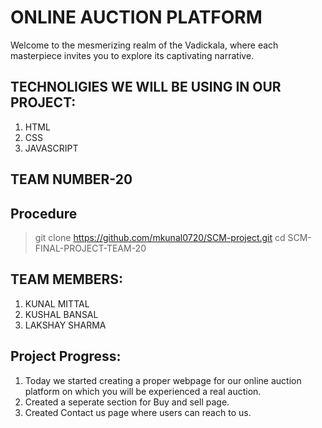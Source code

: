 # ONLINE AUCTION PLATFORM

Welcome to the mesmerizing realm of the Vadickala, where each masterpiece invites you to explore its captivating narrative.

## TECHNOLIGIES WE WILL BE USING IN OUR PROJECT:

1. HTML
2. CSS
3. JAVASCRIPT
   
## TEAM NUMBER-20

## Procedure

>git clone https://github.com/mkunal0720/SCM-project.git
>cd SCM-FINAL-PROJECT-TEAM-20

## TEAM MEMBERS:

1. KUNAL MITTAL
2. KUSHAL BANSAL
3. LAKSHAY SHARMA

## Project Progress:

1. Today we started creating a proper webpage for our online auction platform on which you will be experienced a real auction.
2. Created a seperate section for Buy and sell page.
3. Created Contact us page where users can reach to us.

